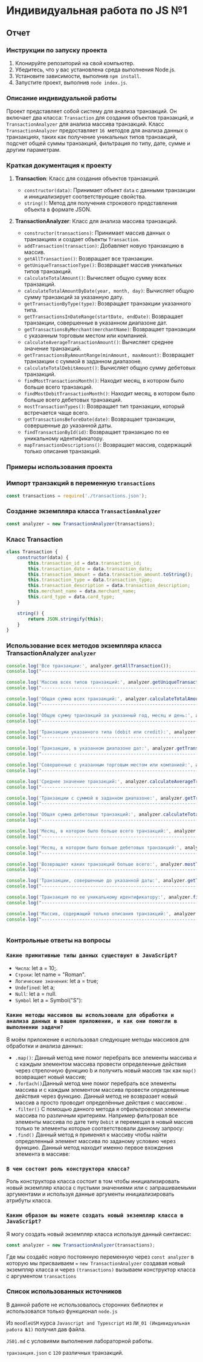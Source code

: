 # Индивидуальная работа по JS №1

## Отчет

### Инструкции по запуску проекта
1. Клонируйте репозиторий на свой компьютер.
2. Убедитесь, что у вас установлена среда выполнения Node.js.
3. Установите зависимости, выполнив `npm install`.
4. Запустите проект, выполнив `node index.js`.

### Описание индивидуальной работы
Проект представляет собой систему для анализа транзакций. Он включает два класса: `Transaction` для создания объектов транзакций, и `TransactionAnalyzer` для анализа массива транзакций. Класс `TransactionAnalyzer` предоставляет `16 `методов для анализа данных о транзакциях, таких как получение уникальных типов транзакций, подсчет общей суммы транзакций, фильтрация по типу, дате, сумме и другим параметрам.

### Краткая документация к проекту
1. **Transaction**: Класс для создания объектов транзакций.
   - `constructor(data)`: Принимает объект `data` с данными транзакции и инициализирует соответствующие свойства.
   - `string()`: Метод для получения строкового представления объекта в формате JSON.

2. **TransactionAnalyzer**: Класс для анализа массива транзакций.
   - `constructor(transactions)`: Принимает массив данных о транзакциях и создает объекты `Transaction`.
   - `addTransaction(transaction)`: Добавляет новую транзакцию в массив.
   - `getAllTransaction()`: Возвращает все транзакции.
   - `getUniqueTransactionType()`: Возвращает массив уникальных типов транзакций.
   - `calculateTotalAmount()`: Вычисляет общую сумму всех транзакций.
   - `calculateTotalAmountByDate(year, month, day)`: Вычисляет общую сумму транзакций за указанную дату.
   - `getTransactionByType(type)`: Возвращает транзакции указанного типа.
   - `getTransactionsInDateRange(startDate, endDate)`: Возвращает транзакции, совершенные в указанном диапазоне дат.
   - `getTransactionsByMerchant(merchantName)`: Возвращает транзакции с указанным торговым местом или компанией.
   - `calculateAverageTransactionAmount()`: Вычисляет среднее значение транзакций.
   - `getTransactionsByAmountRange(minAmount, maxAmount)`: Возвращает транзакции с суммой в заданном диапазоне.
   - `calculateTotalDebitAmount()`: Вычисляет общую сумму дебетовых транзакций.
   - `findMostTransactionsMonth()`: Находит месяц, в котором было больше всего транзакций.
   - `findMostDebitTransactionMonth()`: Находит месяц, в котором было больше всего дебетовых транзакций.
   - `mostTransactionTypes()`: Возвращает тип транзакции, который встречается чаще всего.
   - `getTransactionsBeforeDate(date)`: Возвращает транзакции, совершенные до указанной даты.
   - `findTransactionById(id)`: Возвращает транзакцию по ее уникальному идентификатору.
   - `mapTransactionDescriptions()`: Возвращает массив, содержащий только описания транзакций.


### Примеры использования проекта
### Импорт транзакций в переменную `transactions`
```javascript
const transactions = require('./transactions.json');
```

### Создание экземпляра класса `TransactionAnalyzer`
```javascript
const analyzer = new TransactionAnalyzer(transactions);
```


### Класс Transaction
```javascript
class Transaction {
    constructor(data) {
        this.transaction_id = data.transaction_id;
        this.transaction_date = data.transaction_date;
        this.transaction_amount = data.transaction_amount.toString();
        this.transaction_type = data.transaction_type;
        this.transaction_description = data.transaction_description;
        this.merchant_name = data.merchant_name;
        this.card_type = data.card_type;
    }

    string() {
        return JSON.stringify(this);
    }
}
```

### Использование всех методов экземпляра класса TransactionAnalyzer `analyzer` 
```javascript
console.log('Все транзакции:', analyzer.getAllTransaction());
console.log("----------------------------------------------------------------------------");

console.log('Массив всех типов транзакций:', analyzer.getUniqueTransactionType());
console.log("----------------------------------------------------------------------------");

console.log('Общая сумма всех транзакций:', analyzer.calculateTotalAmount());
console.log("----------------------------------------------------------------------------");

console.log('Общую сумму транзакций за указанный год, месяц и день:', analyzer.calculateTotalAmountByDate(2019, 3, 10));
console.log("----------------------------------------------------------------------------");

console.log('Транзакции указанного типа (debit или credit):', analyzer.getTransactionByType('debit'));
console.log("----------------------------------------------------------------------------");

console.log('Транзакции, в указанном диапазоне дат:', analyzer.getTransactionsInDateRange('2019-04-29', "2019-04-30"));
console.log("----------------------------------------------------------------------------");

console.log('Совершенные с указанным торговым местом или компанией:', analyzer.getTransactionsByMerchant('OfficeSupplyStoreABC'));
console.log("----------------------------------------------------------------------------");

console.log('Среднее значение транзакций:', analyzer.calculateAverageTransactionAmount());
console.log("----------------------------------------------------------------------------");

console.log('Транзакции с суммой в заданном диапазоне:', analyzer.getTransactionsByAmountRange(90, 100));
console.log("----------------------------------------------------------------------------");

console.log('Общая сумма дебетовых транзакций:', analyzer.calculateTotalDebitAmount());
console.log("----------------------------------------------------------------------------");

console.log('Месяц, в котором было больше всего транзакций:', analyzer.findMostTransactionsMonth());
console.log("----------------------------------------------------------------------------");

console.log('Месяц, в котором было больше дебетовых транзакций:', analyzer.findMostDebitTransactionMonth());
console.log("----------------------------------------------------------------------------");

console.log('Возвращает каких транзакций больше всего:', analyzer.mostTransactionTypes());
console.log("----------------------------------------------------------------------------");

console.log('Транзакции, совершенные до указанной даты:', analyzer.getTransactionsBeforeDate("2019-04-10"));
console.log("----------------------------------------------------------------------------");

console.log('Транзакция по ее уникальному идентификатору:', analyzer.findTransactionById(50));
console.log("----------------------------------------------------------------------------");

console.log('Массив, содержащий только описания транзакций:', analyzer.mapTransactionDescriptions());
console.log("----------------------------------------------------------------------------");



```

### Контрольные ответы на вопросы
### `Какие примитивные типы данных существуют в JavaScript?`
   - `Числа`: let a = 10;.
   - `Строки`:  let name = "Roman".
   - `Логические значения`: let a = true;
   - `Undefined`: let a;
   - `Null`: let a = null.
   - `Symbol` let a = Symbol("S"): 


### `Какие методы массивов вы использовали для обработки и анализа данных в вашем приложении, и как они помогли в выполнении задачи?`
   
   В моём приложение я использовал следующие методы массивов для обработки и анализа данных:
   - `.map()`: Данный метод мне помог перебрать все элементы массива и с каждым элементом массива провести определенные действия через стрелочную функцию b и получить новый массив так как `map()` возвращает новый массив;
   - `.forEach()`Данный метод мне помог перебрать все элементы массива и с каждым элементом массива провести определенные действия через функцию. Данный метод не возвразает новый массив а просто проводит определённые действия с массивом: .
   - `.filter()` С помощью данного метода я отфильтрововал элементы массива по различным критериям. Например фильтровал все элементы массива по дате типу `Debit` и перемещал в новый массив только те элементы которые соответствовали данному запросу:
   - `.find()` Данный метод я применял к массиву чтобы найти определенный элемент массива по заданому условию через функцию. Данный метод находит именно первое вхождения элемента в массиве: 

### `В чем состоит роль конструктора класса?`

Роль конструктора класса состоит в том чтобы инициализировать новый экземпляр класса с пустыми значениями или с запрашиваемыми аргументами и используя данные аргументы инициализировать атрибуты класса.  
   
### `Каким образом вы можете создать новый экземпляр класса в JavaScript?`

Я могу создать новый экземпляр класса используя данный синтаксиc: 
```javascript
const analyzer = new TransactionAnalyzer(transactions);
```  
Где мы создаёс новую постоянную переменную через `const analyzer` в которую мы присваиваем  `=` `new TransactionAnalyzer` создавая новый экземпляр класса и через `(transactions)` вызываем конструктор класса с аргументом `transactions`

### Список использованных источников

В данной работе не использовалось сторонних библиотек и использовался только функционал `node.js`

Из `moodleUSM` курса `Javascript and Typescript` из `ЛИ_01 (Индивидуальная работа №1)` получил дав файла.

`JS01.md` с условиями выполнения лабораторной работы.

`транзакция.json` c `120` различных транзакций.